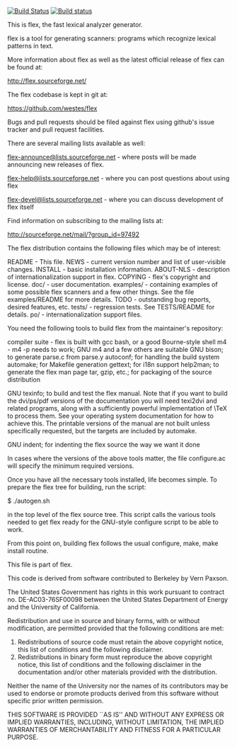 [![Build Status](https://travis-ci.org/egorpugin/flex.svg?branch=master)](https://travis-ci.org/egorpugin/flex)
[![Build status](https://ci.appveyor.com/api/projects/status/tv3yvadqin8m1xm1?svg=true)](https://ci.appveyor.com/project/egorpugin/flex)

This is flex, the fast lexical analyzer generator.

flex is a tool for generating scanners: programs which recognize
lexical patterns in text.

More information about flex as well as the latest official release of
flex can be found at:

http://flex.sourceforge.net/

The flex codebase is kept in git at:

https://github.com/westes/flex

Bugs and pull requests should be filed against flex using github's
issue tracker and pull request facilities.

There are several mailing lists available as well:

flex-announce@lists.sourceforge.net - where posts will be made
announcing new releases of flex.

flex-help@lists.sourceforge.net - where you can post questions about
using flex

flex-devel@lists.sourceforge.net - where you can discuss development of
flex itself

Find information on subscribing to the mailing lists at:

http://sourceforge.net/mail/?group_id=97492

The flex distribution contains the following files which may be of interest:

README - This file.
NEWS - current version number and list of user-visible changes.
INSTALL - basic installation information.
ABOUT-NLS - description of internationalization support in flex.
COPYING - flex's copyright and license.
doc/ - user documentation.
examples/ - containing examples of some possible flex scanners and a
	few other things. See the file examples/README for more details.
TODO - outstanding bug reports, desired features, etc.
tests/ - regression tests. See TESTS/README for details.
po/ - internationalization support files.

You need the following tools to build flex from the maintainer's
repository:

compiler suite - flex is built with gcc
bash, or a good Bourne-style shell
m4 - m4 -p needs to work; GNU m4 and a few others are suitable
GNU bison;  to generate parse.c from parse.y
autoconf; for handling the build system
automake; for Makefile generation
gettext; for i18n support
help2man; to generate the flex man page
tar, gzip, etc.; for packaging of the source distribution

GNU texinfo; to build and test the flex manual. Note that if you want
to build the dvi/ps/pdf versions of the documentation you will need
texi2dvi and related programs, along with a sufficiently powerful
implementation of \TeX to process them. See your operating system
documentation for how to achieve this. The printable versions of the
manual are not built unless specifically requested, but the targets
are included by automake.

GNU indent; for indenting the flex source the way we want it done

In cases where the versions of the above tools matter, the file
configure.ac will specify the minimum required versions.

Once you have all the necessary tools installed, life becomes
simple. To prepare the flex tree for building, run the script:

$ ./autogen.sh

in the top level of the flex source tree.
This script calls the various tools needed to get flex ready for the
GNU-style configure script to be able to work.

From this point on, building flex follows the usual configure, make,
make install routine.

This file is part of flex.

This code is derived from software contributed to Berkeley by
Vern Paxson.

The United States Government has rights in this work pursuant
to contract no. DE-AC03-76SF00098 between the United States
Department of Energy and the University of California.

Redistribution and use in source and binary forms, with or without
modification, are permitted provided that the following conditions
are met:

1. Redistributions of source code must retain the above copyright
   notice, this list of conditions and the following disclaimer.
2. Redistributions in binary form must reproduce the above copyright
   notice, this list of conditions and the following disclaimer in the
   documentation and/or other materials provided with the distribution.

Neither the name of the University nor the names of its contributors
may be used to endorse or promote products derived from this software
without specific prior written permission.

THIS SOFTWARE IS PROVIDED ``AS IS'' AND WITHOUT ANY EXPRESS OR
IMPLIED WARRANTIES, INCLUDING, WITHOUT LIMITATION, THE IMPLIED
WARRANTIES OF MERCHANTABILITY AND FITNESS FOR A PARTICULAR
PURPOSE.


